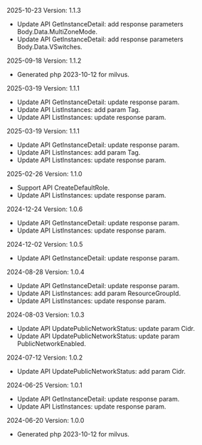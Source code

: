 2025-10-23 Version: 1.1.3
- Update API GetInstanceDetail: add response parameters Body.Data.MultiZoneMode.
- Update API GetInstanceDetail: add response parameters Body.Data.VSwitches.


2025-09-18 Version: 1.1.2
- Generated php 2023-10-12 for milvus.

2025-03-19 Version: 1.1.1
- Update API GetInstanceDetail: update response param.
- Update API ListInstances: add param Tag.
- Update API ListInstances: update response param.


2025-03-19 Version: 1.1.1
- Update API GetInstanceDetail: update response param.
- Update API ListInstances: add param Tag.
- Update API ListInstances: update response param.


2025-02-26 Version: 1.1.0
- Support API CreateDefaultRole.
- Update API ListInstances: update response param.


2024-12-24 Version: 1.0.6
- Update API GetInstanceDetail: update response param.
- Update API ListInstances: update response param.


2024-12-02 Version: 1.0.5
- Update API GetInstanceDetail: update response param.


2024-08-28 Version: 1.0.4
- Update API GetInstanceDetail: update response param.
- Update API ListInstances: add param ResourceGroupId.
- Update API ListInstances: update response param.


2024-08-03 Version: 1.0.3
- Update API UpdatePublicNetworkStatus: update param Cidr.
- Update API UpdatePublicNetworkStatus: update param PublicNetworkEnabled.


2024-07-12 Version: 1.0.2
- Update API UpdatePublicNetworkStatus: add param Cidr.


2024-06-25 Version: 1.0.1
- Update API GetInstanceDetail: update response param.
- Update API ListInstances: update response param.


2024-06-20 Version: 1.0.0
- Generated php 2023-10-12 for milvus.

